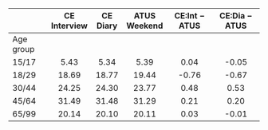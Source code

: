 
|                      | CE<br>Interview |  CE<br>Diary | ATUS<br>Weekend | CE:Int &minus; ATUS | CE:Dia &minus; ATUS |
| -------------------- | :----------: | :----------: | :----------: | :----------: | :----------: |
| Age group            |              |              |              |              |              |
| 15/17                |         5.43 |         5.34 |         5.39 |         0.04 |        -0.05 |
| 18/29                |        18.69 |        18.77 |        19.44 |        -0.76 |        -0.67 |
| 30/44                |        24.25 |        24.30 |        23.77 |         0.48 |         0.53 |
| 45/64                |        31.49 |        31.48 |        31.29 |         0.21 |         0.20 |
| 65/99                |        20.14 |        20.10 |        20.11 |         0.03 |        -0.01 |


